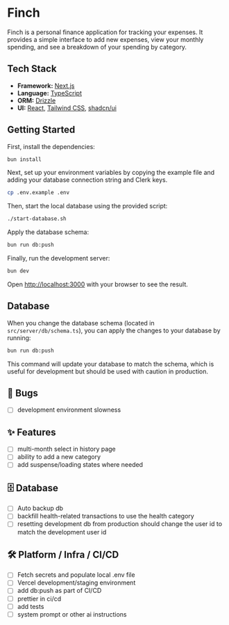 # Finch

Finch is a personal finance application for tracking your expenses. It provides a simple interface to add new expenses, view your monthly spending, and see a breakdown of your spending by category.

## Tech Stack

- **Framework:** [Next.js](https://nextjs.org/)
- **Language:** [TypeScript](https://www.typescriptlang.org/)
- **ORM:** [Drizzle](https://orm.drizzle.team/)
- **UI:** [React](https://react.dev/), [Tailwind CSS](https://tailwindcss.com/), [shadcn/ui](https://ui.shadcn.com/)

## Getting Started

First, install the dependencies:

```bash
bun install
```

Next, set up your environment variables by copying the example file and adding your database connection string and Clerk keys.

```bash
cp .env.example .env
```

Then, start the local database using the provided script:

```bash
./start-database.sh
```

Apply the database schema:

```bash
bun run db:push
```

Finally, run the development server:

```bash
bun dev
```

Open [http://localhost:3000](http://localhost:3000) with your browser to see the result.

## Database

When you change the database schema (located in `src/server/db/schema.ts`), you can apply the changes to your database by running:

```bash
bun run db:push
```

This command will update your database to match the schema, which is useful for development but should be used with caution in production.

## 🐞 Bugs

- [ ] development environment slowness

## ✨ Features

- [ ] multi-month select in history page
- [ ] ability to add a new category
- [ ] add suspense/loading states where needed

## 🗄️ Database

- [ ] Auto backup db
- [ ] backfill health-related transactions to use the health category
- [ ] resetting development db from production should change the user id to match the development user id

## 🛠️ Platform / Infra / CI/CD

- [ ] Fetch secrets and populate local .env file
- [ ] Vercel development/staging environment
- [ ] add db:push as part of CI/CD
- [ ] prettier in ci/cd
- [ ] add tests
- [ ] system prompt or other ai instructions
